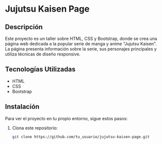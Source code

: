 # Jujutsu Kaisen Page

## Descripción
Este proyecto es un taller sobre HTML, CSS y Bootstrap, donde se crea una página web dedicada a la popular serie de manga y anime "Jujutsu Kaisen". La página presenta información sobre la serie, sus personajes principales y utiliza técnicas de diseño responsive.

## Tecnologías Utilizadas
- HTML
- CSS
- Bootstrap

## Instalación
Para ver el proyecto en tu propio entorno, sigue estos pasos:

1. Clona este repositorio:
   ```bash
   git clone https://github.com/tu_usuario/jujutsu-kaisen-page.git
